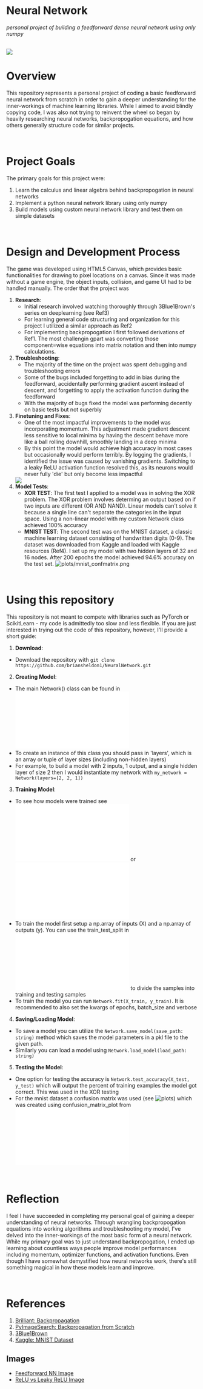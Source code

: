 # Neural Network
*personal project of building a feedforward dense neural network using only numpy*


<br>

<img src="images/nn-img.png">


# Overview

<p>
This repository represents a personal project of coding a basic feedforward neural network from scratch in order to gain a deeper understanding for the inner-workings of machine learning libraries. While I aimed to avoid blindly copying code, I was also not trying to reinvent the wheel so began by heavily researching neural networks, backpropogation equations, and how others generally structure code for similar projects. 
</p>

<br>

# Project Goals

The primary goals for this project were:  
1. Learn the calculus and linear algebra behind backpropogation in neural networks  
2. Implement a python neural network library using only numpy
3. Build models using custom neural network library and test them on simple datasets

<br>

# Design and Development Process
The game was developed using HTML5 Canvas, which provides basic functionalities for drawing to pixel locations on a canvas. Since it was made without a game engine, the object inputs, collision, and game UI had to be handled manually. The order that the project was   
1. **Research**:  
   - Initial research involved watching thoroughly through 3Blue1Brown's series on deeplearning (see Ref3)
   - For learning general code structuring and organization for this project I utilized a similar approach as Ref2
   - For implementing backpropogation I first followed derivations of Ref1. The most challengin gpart was converting those component=wise equations into matrix notation and then into numpy calculations. 
2. **Troubleshooting**:  
   - The majority of the time on the project was spent debugging and troubleshooting errors
   - Some of the bugs included forgetting to add in bias during the feedforward, accidentally performing gradient ascent instead of descent, and forgetting to apply the activation function during the feedforward
   - With the majority of bugs fixed the model was performing decently on basic tests but not superbly
3. **Finetuning and Fixes**:  
   - One of the most impactful improvements to the model was incorporating momentum. This adjustment made gradient descent less sensitive to local minima by having the descent behave more like a ball rolling downhill, smoothly landing in a deep minima
   - By this point the model would achieve high accuracy in most cases but occasionally would perform terribly. By logging the gradients, I identified the issue was caused by vanishing gradients. Switching to a leaky ReLU activation function resolved this, as its neurons would never fully 'die' but only become less impactful
    <img src="images/relu.png">
4. **Model Tests**:  
   - **XOR TEST**: The first test I applied to a model was in solving the XOR problem. The XOR problem involves determing an output based on if two inputs are different (OR AND NAND). Linear models can't solve it because a single line can't separate the categories in the input space. Using a non-linear model with my custom Network class achieved 100% accuracy
   - **MNIST TEST**: The second test was on the MNIST dataset, a classic machine learning dataset consisting of handwritten digits (0-9). The dataset was downloaded from Kaggle and loaded with Kaggle resources (Ref4). I set up my model with two hidden layers of 32 and 16 nodes. After 200 epochs the model achieved 94.6% accuracy on the test set. 
   ![plots/mnist_confmatrix.png](plots/mnist_confmatrix.png)

<br>

# Using this repository
This repository is not meant to compete with libraries such as PyTorch or ScikitLearn - my code is admittedly too slow and less flexible. If you are just interested in trying out the code of this repository, however, I'll provide a short guide: 
1. **Download**: 
- Download the repository with ```git clone https://github.com/briansheldon1/NeuralNetwork.git```
2. **Creating Model**: 
- The main Network() class can be found in ![src/network.py](src/network.py) 
- To create an instance of this class you should pass in 'layers', which is an array or tuple of layer sizes (including non-hidden layers)
- For example, to build a model with 2 inputs, 1 output, and a single hidden layer of size 2 then I would instantiate my network with ```my_network = Network(layers=[2, 2, 1])```
3. **Training Model**:
- To see how models were trained see ![src/xor_main.py](src/xor_main.py) or ![src/mnist_main.py](src/mnist_main.py)
- To train the model first setup a np.array of inputs (X) and a np.array of outputs (y). You can use the train_test_split in ![src/util.py](src/util.py) to divide the samples into training and testing samples
- To train the model you can run ```Network.fit(X_train, y_train)```. It is recommended to also set the kwargs of epochs, batch_size and verbose
4. **Saving/Loading Model**:
- To save a model you can utilize the ```Network.save_model(save_path: string)``` method which saves the model parameters in a pkl file to the given path.
- Similarly you can load a model using ```Network.load_model(load_path: string)```
5. **Testing the Model**:
- One option for testing the accuracy is ```Network.test_accuracy(X_test, y_test)``` which will output the percent of training examples the model got correct. This was used in the XOR testing
- For the mnist dataset a confusion matrix was used (see ![plots](plots)) which was created using confusion_matrix_plot from ![src/util.py](src/util.py)

</br>

# Reflection
I feel I have succeeded in completing my personal goal of gaining a deeper understanding of neural networks. Through wrangling backpropogation equations into working algorithms and troubleshooting my model, I've delved into the inner-workings of the most basic form of a neural network. While my primary goal was to just understand backpropogation, I ended up learning about countless ways people improve model performances including momentum, optimizer functions, and activation functions. Even though I have somewhat demystified how neural networks work, there's still something magical in how these models learn and improve. 


<br>

# References
<ol>
    <li><a href="https://brilliant.org/wiki/backpropagation/" target="_blank">Brilliant: Backpropagation</a></li>
    <li><a href="https://pyimagesearch.com/2021/05/06/backpropagation-from-scratch-with-python/" target="_blank">PyImageSearch: Backpropagation from Scratch</a></li>
    <li><a href="https://www.youtube.com/watch?v=aircAruvnKk&list=PLZHQObOWTQDNU6R1_67000Dx_ZCJB-3pi" target="_blank">3Blue1Brown</a></li>
    <li><a href="https://www.kaggle.com/code/hojjatk/read-mnist-dataset" target="_blank">Kaggle: MNIST Dataset</a></li>
</ol>


## Images
<ul>
    <li><a href="https://www.geeksforgeeks.org/artificial-neural-networks-and-its-applications/" target="_blank">Feedforward NN Image</a></li>
    <li><a href="https://www.researchgate.net/figure/ReLU-activation-function-vs-LeakyReLU-activation-function_fig2_358306930" target="_blank">ReLU vs Leaky ReLU Image</a></li>
</ul>